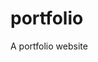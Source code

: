 # portfolio

<!--
#field

#groups
Web

#languages
TypeScript

#frames and libs
React

-->

A portfolio website
